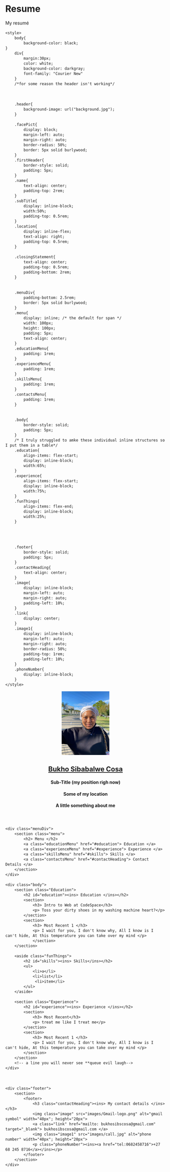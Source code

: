 # Resume
 My resumé

<!DOCTYPE html>
<html>
  <head>
    <title> Bukho's Resumé </title>
    <link rel="stylesheet" type="text/css" href="stylesheet.css">

    <style>
        body{
            background-color: black;
    }
        div{
            margin:30px;
            color: white;
            background-color: darkgray;
            font-family: "Courier New"
        }
        /*for some reason the header isn't working*/


        
        .header{
            background-image: url("background.jpg");
        }
        
        .facePict{
            display: block;
            margin-left: auto;
            margin-right: auto;
            border-radius: 50%;
            border: 5px solid burlywood;
        }
        .firstHeader{
            border-style: solid;
            padding: 5px;
        }
        .name{
            text-align: center;
            padding-top: 2rem;
        }
        .subTitle{
            display: inline-block;
            width:50%;
            padding-top: 0.5rem;
        }
        .location{
            display: inline-flex;
            text-align: right;
            padding-top: 0.5rem;
        }
        
        .closingStatement{
            text-align: center;
            padding-top: 0.5rem;
            padding-bottom: 2rem;
        }
        
        
        .menuDiv{
            padding-bottom: 2.5rem;
            border: 5px solid burlywood;
        }
        .menu{
            display: inline; /* the default for span */
            width: 100px;
            height: 100px;
            padding: 5px;
            text-align: center;
        }
        .educationMenu{
            padding: 1rem;
        }
        .experienceMenu{
            padding: 1rem; 
        }
        .skillsMenu{
            padding: 1rem;
        }
        .contactsMenu{
            padding: 1rem;
        }

        
        .body{
            border-style: solid;
            padding: 5px;
        }
        /* I truly struggled to amke these individual inline structures so I put them in a table*/
        .education{
            align-items: flex-start;
            display: inline-block;
            width:65%;
        }
        .experience{
            align-items: flex-start;
            display: inline-block;
            width:75%;
        }
        .funThings{
            align-items: flex-end;
            display: inline-block;
            width:25%;
        }
        
        
        
        
        .footer{
            border-style: solid;
            padding: 5px;
        }
        .contactHeading{
            text-align: center;
        }
        .image{
            display: inline-block;
            margin-left: auto;
            margin-right: auto;
            padding-left: 10%;
        }
        .link{
            display: center;
        }
        .image1{
            display: inline-block;
            margin-left: auto;
            margin-right: auto;
            border-radius: 50%;
            padding-top: 1rem;
            padding-left: 10%;
        }
        .phoneNumber{
            display: inline-block;
        }
    </style>
  </head>


  <body>
    <div class="header">
        <section>
            <header class="firstHeader">
                <img class="facePict" src="images/myFace.jpg" alt="my face" width="150px" height="200px">
                <h1 class="name"><ins> Bukho Sibabalwe Cosa </ins></h1>
                <h4 class="subTitle"> Sub-Title (my position righ now) </h4> 
                <h4 class="location"> Some of my location </h4>
                <h4 class="closingStatement"> A little something about me </h4> <header>                                                      
            </header>
        </section>
    </div>

    <div class="menuDiv">
        <section class="menu">
            <h2> Menu </h2>
            <a class="educationMenu" href="#education"> Education </a>
            <a class="experienceMenu" href="#experience"> Experience </a>
            <a class="skillsMenu" href="#skills"> Skills </a>
            <a class="contactsMenu" href="#contactHeading"> Contact Details </a>
        </section>
    </div>

    <div class="body">
        <section class="Education">
            <h2 id="education"><ins> Education </ins></h2>
            <section>
                <h3> Intro to Web at CodeSpace</h3>
                <p> Toss your dirty shoes in my washing machine heart?</p>
            </section>
            <section>
                <h3> Most Recent 1 </h3>
                <p> I wait for you, I don't know why, All I know is I can't hide, At this temperature you can take over my mind </p>
                </section>
        </section>
                
        <aside class="funThings">
            <h2 id="skills"><ins> Skills</ins></h2>
            <ul>
                <li>a</li>
                <li>list</li>
                 <li>item</li>
            </ul>
        </aside>
           
        <section class="Experience">
            <h2 id="experience"><ins> Experience </ins></h2>
            <section>
                <h3> Most Recent</h3>
                <p> treat me like I treat me</p>
            </section>
            <section>
                <h3> Most Recent 1 </h3>
                <p> I wait for you, I don't know why, All I know is I can't hide, At this temperature you can take over my mind </p>
            </section>
        </section>
        <!-- a line you will never see **queue evil laugh-->
    </div>



    <div class="footer">
        <section>
            <footer>
                <h3 class="contactHeading"><ins> My contact details </ins></h3>
                <img class="image" src="images/Gmail-logo.png" alt="gmail symbol" width="40px"; height="20px">
                <a class="link" href="mailto: bukhosibscosa@gmail.com" target="_blank"> bukhosibscosa@gmail.com </a>
                <img class="image1" src="images/call.jpg" alt="phone number" width="40px"; height="20px"> 
                <p class="phoneNumber"><ins><a href="tel:0682458716">+27 68 245 8716</a></ins></p>
            </footer>
        </section>
    </div>

    

  </body>
</html>